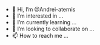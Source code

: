 - 👋 Hi, I’m @Andrei-aternis
- 👀 I’m interested in ...
- 🌱 I’m currently learning ...
- 💞️ I’m looking to collaborate on ...
- 📫 How to reach me ...

<!---
Andrei-aternis/Andrei-aternis is a ✨ special ✨ repository because its `README.md` (this file) appears on your GitHub profile.
You can click the Preview link to take a look at your changes.
--->
